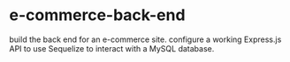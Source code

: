 # e-commerce-back-end
build the back end for an e-commerce site. configure a working Express.js API to use Sequelize to interact with a MySQL database.
